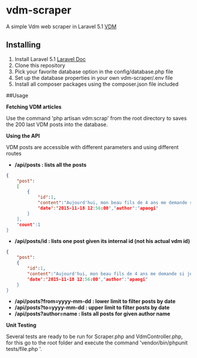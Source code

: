 # vdm-scraper
A simple Vdm web scraper in Laravel 5.1 [VDM](http://www.viedemerde.fr/page?=0)

## Installing

1. Install Laravel 5.1 [Laravel Doc](http://laravel.com/docs/5.1)
2. Clone this repository
3. Pick your favorite database option in the config/database.php file
4. Set up the database properties in your own vdm-scraper/.env file
5. Install all composer packages using the composer.json file included

##Usage

**Fetching VDM articles**

Use the command 'php artisan vdm:scrap' from the root directory to saves the 200 last VDM posts into the database.

**Using the API**

VDM posts are accessible with different parameters and using different routes

* **/api/posts : lists all the posts**

```json
{
	"post": 
	[
		{
			"id":1,
			"content":"Aujourd'hui, mon beau fils de 4 ans me demande si je suis sa nouvelle maman. Je lui explique donc qu'on n'a qu'une seule maman et que je suis sa belle-maman. "Bah moi, je te trouve moche.; VDM",
			"date":"2015-11-18 12:56:00","author":"apaogi"
		}
	],
	"count":1
}
```


* **/api/posts/id : lists one post given its internal id (not his actual vdm id)**

```json
{
	"post":
	{
		"id":1,
		"content":"Aujourd'hui, mon beau fils de 4 ans me demande si je suis sa nouvelle maman. Je lui explique donc qu'on n'a qu'une seule maman et que je suis sa belle-maman. "Bah moi, je te trouve moche.; VDM",
		"date":"2015-11-18 12:56:00","author":"apaogi"
	}
}
```

* **/api/posts?from=yyyy-mm-dd : lower limit to filter posts by date**
* **/api/posts?to=yyyy-mm-dd : upper limit to filter posts by date**
* **/api/posts?author=name : lists all posts for given author name**

**Unit Testing**

Several tests are ready to be run for Scraper.php and VdmController.php, for this go to the root folder and execute the command 'vendor/bin/phpunit tests/file.php '.

